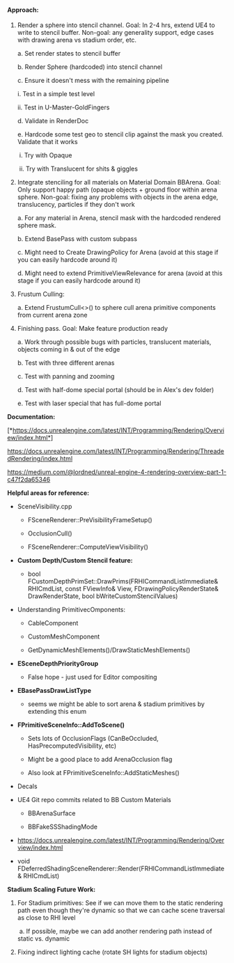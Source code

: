 #### **Approach:**

1. Render a sphere into stencil channel. Goal: In 2-4 hrs, extend UE4 to write to stencil buffer. Non-goal: any generality support, edge cases with drawing arena vs stadium order, etc.

   a. Set render states to stencil buffer

   b. Render Sphere (hardcoded) into stencil channel

   c. Ensure it doesn't mess with the remaining pipeline

   i. Test in a simple test level

   ii. Test in U-Master-GoldFingers


    d. Validate in RenderDoc

    e. Hardcode some test geo to stencil clip against the mask you created. Validate that it works

    ​	i. Try with Opaque

    ​	ii. Try with Translucent for shits & giggles

2. Integrate stenciling for all materials on Material Domain BBArena. Goal: Only support happy path (opaque objects + ground floor within arena sphere. Non-goal: fixing any problems with objects in the arena edge, translucency, particles if they don't work

   a. For any material in Arena, stencil mask with the hardcoded rendered sphere mask.

   b. Extend BasePass with custom subpass

   c. Might need to Create DrawingPolicy for Arena (avoid at this stage if you can easily hardcode around it)

   d. Might need to extend PrimitiveViewRelevance for arena (avoid at this stage if you can easily hardcode around it)

3) Frustum Culling:

   a. Extend FrustumCull&lt;>() to sphere cull arena primitive components from current arena zone

4. Finishing pass. Goal: Make feature production ready

   a. Work through possible bugs with particles, translucent materials, objects coming in & out of the edge

   b. Test with three different arenas

   c. Test with panning and zooming

   d. Test with half-dome special portal (should be in Alex's dev folder)

   e. Test with laser special that has full-dome portal

**Documentation:**

[*https://docs.unrealengine.com/latest/INT/Programming/Rendering/Overview/index.html*]

<https://docs.unrealengine.com/latest/INT/Programming/Rendering/ThreadedRendering/index.html>

<https://medium.com/@lordned/unreal-engine-4-rendering-overview-part-1-c47f2da65346>

**Helpful areas for reference:**

- SceneVisibility.cpp

  - FSceneRenderer::PreVisibilityFrameSetup()

  - OcclusionCull()

  - FSceneRenderer::ComputeViewVisibility()

- **Custom Depth/Custom Stencil feature:**

  - bool FCustomDepthPrimSet::DrawPrims(FRHICommandListImmediate& RHICmdList, const FViewInfo& View, FDrawingPolicyRenderState& DrawRenderState, bool bWriteCustomStencilValues)

- Understanding PrimitivecOmponents:

  - CableComponent

  - CustomMeshComponent

  - GetDynamicMeshElements()/DrawStaticMeshElements()

- **ESceneDepthPriorityGroup**

  - False hope - just used for Editor compositing

- **EBasePassDrawListType**

  - seems we might be able to sort arena & stadium primitives by extending this enum

- **FPrimitiveSceneInfo::AddToScene()**

  - Sets lots of OcclusionFlags (CanBeOccluded, HasPrecomputedVisibility, etc)

  - Might be a good place to add ArenaOcclusion flag

  - Also look at FPrimitiveSceneInfo::AddStaticMeshes()

- Decals

- UE4 Git repo commits related to BB Custom Materials

  - BBArenaSurface

  - BBFakeSSShadingMode

- <https://docs.unrealengine.com/latest/INT/Programming/Rendering/Overview/index.html>

- void FDeferredShadingSceneRenderer::Render(FRHICommandListImmediate& RHICmdList)

**Stadium Scaling Future Work:**

1. For Stadium primitives: See if we can move them to the static rendering path even though they're dynamic so that we can cache scene traversal as close to RHI level

   ​ a. If possible, maybe we can add another rendering path instead of static vs. dynamic

1. Fixing indirect lighting cache (rotate SH lights for stadium objects)

[*https://docs.unrealengine.com/latest/int/programming/rendering/overview/index.html*]: https://docs.unrealengine.com/latest/INT/Programming/Rendering/Overview/index.html
